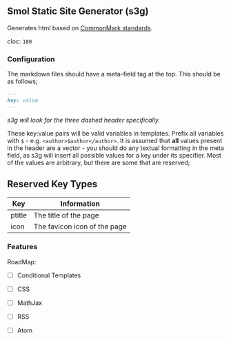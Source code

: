 Smol Static Site Generator (s3g)
----
Generates html based on [CommonMark standards](https://spec.commonmark.org/0.30).

cloc: `180`

### Configuration
The markdown files should have a meta-field tag at the top. This should be as follows;

```md
---
key: value
---
```
*s3g will look for the three dashed header specifically.*

These key:value pairs will be valid variables in templates. Prefix all variables with `$` - e.g. `<author>$author</author>`. It is assumed that **all** values present in the header are a vector - you should do any textual formatting in the meta field, as s3g will insert all possible values for a key under its specifier. Most of the values are arbitrary, but there are some that are reserved;

Reserved Key Types
----
| Key  | Information                |
|------|----------------------------|
|ptitle|The title of the page       |
| icon |The favicon icon of the page|

### Features
RoadMap:
 - [ ] Conditional Templates
 - [ ] CSS
 - [ ] MathJax
 - [ ] RSS
 - [ ] Atom

